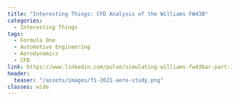 ```yaml
---
title: "Interesting Things: CFD Analysis of the Williams FW43B"
categories:
  - Interesting Things
tags:
  - Formula One
  - Automotive Engineering
  - Aerodynamics
  - CFD
link: https://www.linkedin.com/pulse/simulating-williams-fw43bar-part-1-all-simulations-wrong-david-penner/
header:
  teaser: "/assets/images/f1-2021-aero-study.png"
classes: wide
---
```

